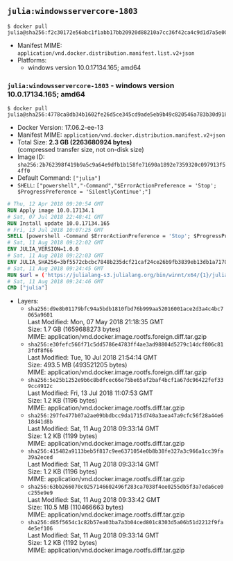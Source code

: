 ## `julia:windowsservercore-1803`

```console
$ docker pull julia@sha256:f2c30172e56abc1f1abb17bb20920d88210a7cc36f42ca4c9d1d7a5e00d2a68c
```

-	Manifest MIME: `application/vnd.docker.distribution.manifest.list.v2+json`
-	Platforms:
	-	windows version 10.0.17134.165; amd64

### `julia:windowsservercore-1803` - windows version 10.0.17134.165; amd64

```console
$ docker pull julia@sha256:4778ca8db34b1602fe26d5ce345cd9ade5eb9b49c820546a783b30d9188c1ed5
```

-	Docker Version: 17.06.2-ee-13
-	Manifest MIME: `application/vnd.docker.distribution.manifest.v2+json`
-	Total Size: **2.3 GB (2263680924 bytes)**  
	(compressed transfer size, not on-disk size)
-	Image ID: `sha256:2b762398f419b9a5c9a64e9dfb1b158fe71690a1892e7359320c097913f54ff0`
-	Default Command: `["julia"]`
-	`SHELL`: `["powershell","-Command","$ErrorActionPreference = 'Stop'; $ProgressPreference = 'SilentlyContinue';"]`

```dockerfile
# Thu, 12 Apr 2018 09:20:54 GMT
RUN Apply image 10.0.17134.1
# Sat, 07 Jul 2018 22:48:41 GMT
RUN Install update 10.0.17134.165
# Fri, 13 Jul 2018 10:07:25 GMT
SHELL [powershell -Command $ErrorActionPreference = 'Stop'; $ProgressPreference = 'SilentlyContinue';]
# Sat, 11 Aug 2018 09:22:02 GMT
ENV JULIA_VERSION=1.0.0
# Sat, 11 Aug 2018 09:22:03 GMT
ENV JULIA_SHA256=3bf5572cbcbc7848b235dcf21caf24ce26b9fb3839eb13db1a7170d20cdf834d
# Sat, 11 Aug 2018 09:24:45 GMT
RUN $url = ('https://julialang-s3.julialang.org/bin/winnt/x64/{1}/julia-{0}-win64.exe' -f $env:JULIA_VERSION, ($env:JULIA_VERSION.Split('.')[0..1] -Join '.'));         Write-Host ('Downloading {0} ...' -f $url);         [Net.ServicePointManager]::SecurityProtocol = [Net.SecurityProtocolType]::Tls12;         Invoke-WebRequest -Uri $url -OutFile 'julia.exe';                 Write-Host ('Verifying sha256 ({0}) ...' -f $env:JULIA_SHA256);         if ((Get-FileHash julia.exe -Algorithm sha256).Hash -ne $env:JULIA_SHA256) {                 Write-Host 'FAILED!';                 exit 1;         };                 Write-Host 'Installing ...';         Start-Process -Wait -NoNewWindow                 -FilePath '.\julia.exe'                 -ArgumentList @(                         '/S',                         '/D=C:\julia'                 );                 Write-Host 'Updating PATH ...';         $env:PATH = 'C:\julia\bin;' + $env:PATH;         [Environment]::SetEnvironmentVariable('PATH', $env:PATH, [EnvironmentVariableTarget]::Machine);                 Write-Host 'Verifying install ("julia --version") ...';         julia --version;                 Write-Host 'Removing ...';         Remove-Item julia.exe -Force;                 Write-Host 'Complete.'
# Sat, 11 Aug 2018 09:24:46 GMT
CMD ["julia"]
```

-	Layers:
	-	`sha256:d9e8b01179bfc94a5bdb1810fbd76b999aa52016001ace2d3a4c4bc7065a9601`  
		Last Modified: Mon, 07 May 2018 21:18:35 GMT  
		Size: 1.7 GB (1659688273 bytes)  
		MIME: application/vnd.docker.image.rootfs.foreign.diff.tar.gzip
	-	`sha256:e30fefc566f71c5dd5786e4783ff4ae3ad98804d5279c14dcf806c813fdf8f66`  
		Last Modified: Tue, 10 Jul 2018 21:54:14 GMT  
		Size: 493.5 MB (493521205 bytes)  
		MIME: application/vnd.docker.image.rootfs.foreign.diff.tar.gzip
	-	`sha256:5e25b1252e9b6c8bdfcec66e75be65af2baf4bcf1a67dc96422fef339cc4912c`  
		Last Modified: Fri, 13 Jul 2018 11:07:53 GMT  
		Size: 1.2 KB (1196 bytes)  
		MIME: application/vnd.docker.image.rootfs.diff.tar.gzip
	-	`sha256:297fe477b07a2ae09bbdbcc9da1715d740a3aea47a9cfc56f28a44e618d41d8b`  
		Last Modified: Sat, 11 Aug 2018 09:33:14 GMT  
		Size: 1.2 KB (1199 bytes)  
		MIME: application/vnd.docker.image.rootfs.diff.tar.gzip
	-	`sha256:415482a9113beb5f817c9ee6371054e0b8b38fe327a3c966a1cc39fa39a2eced`  
		Last Modified: Sat, 11 Aug 2018 09:33:14 GMT  
		Size: 1.2 KB (1196 bytes)  
		MIME: application/vnd.docker.image.rootfs.diff.tar.gzip
	-	`sha256:63bb266070c0257146602496f283ca7038f4ee0255db5f3a7eda6ce0c255e9e9`  
		Last Modified: Sat, 11 Aug 2018 09:33:42 GMT  
		Size: 110.5 MB (110466663 bytes)  
		MIME: application/vnd.docker.image.rootfs.diff.tar.gzip
	-	`sha256:d85f5654c1c82b57ea03ba7a3b04ced801c8303d5a06b51d2212f9fa4e5ef106`  
		Last Modified: Sat, 11 Aug 2018 09:33:14 GMT  
		Size: 1.2 KB (1192 bytes)  
		MIME: application/vnd.docker.image.rootfs.diff.tar.gzip
